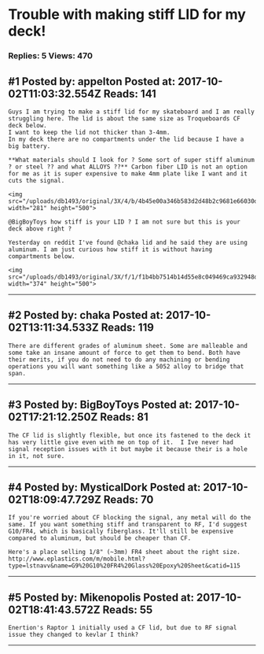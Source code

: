 # Trouble with making stiff LID for my deck!

### Replies: 5 Views: 470

## \#1 Posted by: appelton Posted at: 2017-10-02T11:03:32.554Z Reads: 141

```
Guys I am trying to make a stiff lid for my skateboard and I am really struggling here. The lid is about the same size as Troqueboards CF deck below. 
I want to keep the lid not thicker than 3-4mm.
In my deck there are no compartments under the lid because I have a big battery.

**What materials should I look for ? Some sort of super stiff aluminum ? or steel ?? and what ALLOYS ??** Carbon fiber LID is not an option for me as it is super expensive to make 4mm plate like I want and it cuts the signal. 
 
<img src="/uploads/db1493/original/3X/4/b/4b45e00a346b583d2d48b2c9681e66030dee5b64.jpg" width="281" height="500">

@BigBoyToys how stiff is your LID ? I am not sure but this is your deck above right ?  

Yesterday on reddit I've found @chaka lid and he said they are using aluminum. I am just curious how stiff it is without having compartments below. 

<img src="/uploads/db1493/original/3X/f/1/f1b4bb7514b14d55e8c049469ca932948d5fddc7.jpg" width="374" height="500">
```

---
## \#2 Posted by: chaka Posted at: 2017-10-02T13:11:34.533Z Reads: 119

```
There are different grades of aluminum sheet. Some are malleable and some take an insane amount of force to get them to bend. Both have their merits, if you do not need to do any machining or bending operations you will want something like a 5052 alloy to bridge that span.
```

---
## \#3 Posted by: BigBoyToys Posted at: 2017-10-02T17:21:12.250Z Reads: 81

```
The CF lid is slightly flexible, but once its fastened to the deck it has very little give even with me on top of it.  I Ive never had signal reception issues with it but maybe it because their is a hole in it, not sure.
```

---
## \#4 Posted by: MysticalDork Posted at: 2017-10-02T18:09:47.729Z Reads: 70

```
If you're worried about CF blocking the signal, any metal will do the same. If you want something stiff and transparent to RF, I'd suggest G10/FR4, which is basically fiberglass. It'll still be expensive compared to aluminum, but should be cheaper than CF.

Here's a place selling 1/8" (~3mm) FR4 sheet about the right size.
http://www.eplastics.com/m/mobile.html?type=lstnavv&name=G9%20G10%20FR4%20Glass%20Epoxy%20Sheet&catid=115
```

---
## \#5 Posted by: Mikenopolis Posted at: 2017-10-02T18:41:43.572Z Reads: 55

```
Enertion's Raptor 1 initially used a CF lid, but due to RF signal issue they changed to kevlar I think?
```

---
